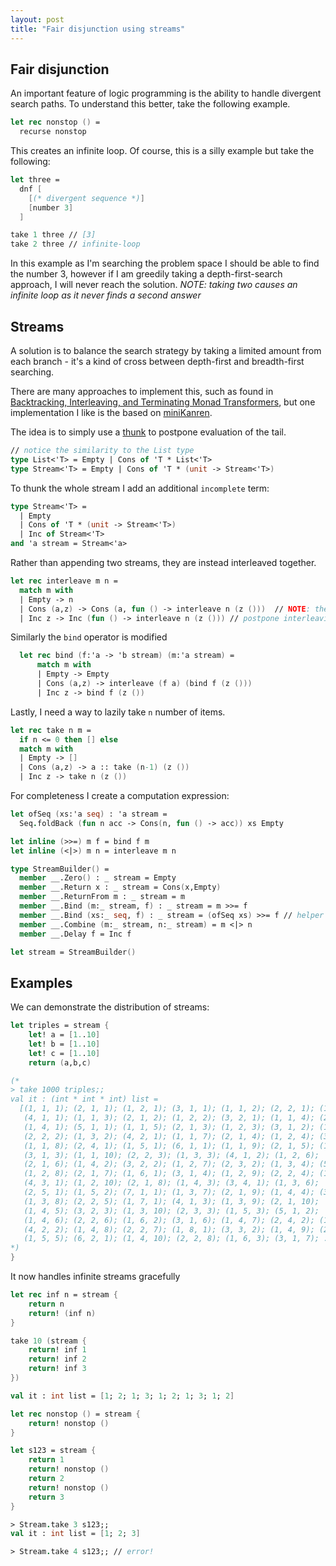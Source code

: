 ```yaml
---
layout: post
title: "Fair disjunction using streams"
---
```


## Fair disjunction
An important feature of logic programming is the ability to handle divergent search paths. To understand this better, take the following example.

```fsharp
let rec nonstop () = 
  recurse nonstop
```

This creates an infinite loop. Of course, this is a silly example but take the following:

```fsharp
let three = 
  dnf [
    [(* divergent sequence *)]
    [number 3]
  ]

take 1 three // [3]
take 2 three // infinite-loop
```

In this example as I'm searching the problem space I should be able to find the number 3, however if I am greedily taking a depth-first-search approach, I will never reach the solution.
*NOTE: taking two causes an infinite loop as it never finds a second answer*

## Streams
A solution is to balance the search strategy by taking a limited amount from each branch - it's a kind of cross between depth-first and breadth-first searching.

There are many approaches to implement this, such as found in [Backtracking, Interleaving, and Terminating Monad Transformers](http://okmij.org/ftp/papers/LogicT.pdf), but one implementation I like is the based on [miniKanren](http://minikanren.org/).

The idea is to simply use a [thunk](https://en.wikipedia.org/wiki/Thunk) to postpone evaluation of the tail.

```fsharp
// notice the similarity to the List type
type List<'T> = Empty | Cons of 'T * List<'T>
type Stream<'T> = Empty | Cons of 'T * (unit -> Stream<'T>)
```
To thunk the whole stream I add an additional `incomplete` term:
```fsharp
type Stream<'T> = 
  | Empty 
  | Cons of 'T * (unit -> Stream<'T>)
  | Inc of Stream<'T>
and 'a stream = Stream<'a>
```

Rather than appending two streams, they are instead interleaved together.

```fsharp
let rec interleave m n = 
  match m with 
  | Empty -> n
  | Cons (a,z) -> Cons (a, fun () -> interleave n (z ()))  // NOTE: the order is swapped
  | Inc z -> Inc (fun () -> interleave n (z ())) // postpone interleaving
```
Similarly the `bind` operator is modified

```fsharp
  let rec bind (f:'a -> 'b stream) (m:'a stream) = 
      match m with 
      | Empty -> Empty
      | Cons (a,z) -> interleave (f a) (bind f (z ()))
      | Inc z -> bind f (z ())
```
Lastly, I need a way to lazily take `n` number of items.

```fsharp
let rec take n m = 
  if n <= 0 then [] else
  match m with 
  | Empty -> []
  | Cons (a,z) -> a :: take (n-1) (z ())
  | Inc z -> take n (z ())
```
For completeness I create a computation expression:

```fsharp
let ofSeq (xs:'a seq) : 'a stream = 
  Seq.foldBack (fun n acc -> Cons(n, fun () -> acc)) xs Empty

let inline (>>=) m f = bind f m
let inline (<|>) m n = interleave m n 

type StreamBuilder() = 
  member __.Zero() : _ stream = Empty
  member __.Return x : _ stream = Cons(x,Empty)
  member __.ReturnFrom m : _ stream = m
  member __.Bind (m:_ stream, f) : _ stream = m >>= f
  member __.Bind (xs:_ seq, f) : _ stream = (ofSeq xs) >>= f // helper to be compatible with lists etc.
  member __.Combine (m:_ stream, n:_ stream) = m <|> n
  member __.Delay f = Inc f

let stream = StreamBuilder()
```

## Examples
We can demonstrate the distribution of streams:

```fsharp
let triples = stream {
    let! a = [1..10]
    let! b = [1..10]
    let! c = [1..10]
    return (a,b,c)

(*
> take 1000 triples;;
val it : (int * int * int) list =
  [(1, 1, 1); (2, 1, 1); (1, 2, 1); (3, 1, 1); (1, 1, 2); (2, 2, 1); (1, 3, 1);
   (4, 1, 1); (1, 1, 3); (2, 1, 2); (1, 2, 2); (3, 2, 1); (1, 1, 4); (2, 3, 1);
   (1, 4, 1); (5, 1, 1); (1, 1, 5); (2, 1, 3); (1, 2, 3); (3, 1, 2); (1, 1, 6);
   (2, 2, 2); (1, 3, 2); (4, 2, 1); (1, 1, 7); (2, 1, 4); (1, 2, 4); (3, 3, 1);
   (1, 1, 8); (2, 4, 1); (1, 5, 1); (6, 1, 1); (1, 1, 9); (2, 1, 5); (1, 2, 5);
   (3, 1, 3); (1, 1, 10); (2, 2, 3); (1, 3, 3); (4, 1, 2); (1, 2, 6);
   (2, 1, 6); (1, 4, 2); (3, 2, 2); (1, 2, 7); (2, 3, 2); (1, 3, 4); (5, 2, 1);
   (1, 2, 8); (2, 1, 7); (1, 6, 1); (3, 1, 4); (1, 2, 9); (2, 2, 4); (1, 3, 5);
   (4, 3, 1); (1, 2, 10); (2, 1, 8); (1, 4, 3); (3, 4, 1); (1, 3, 6);
   (2, 5, 1); (1, 5, 2); (7, 1, 1); (1, 3, 7); (2, 1, 9); (1, 4, 4); (3, 1, 5);
   (1, 3, 8); (2, 2, 5); (1, 7, 1); (4, 1, 3); (1, 3, 9); (2, 1, 10);
   (1, 4, 5); (3, 2, 3); (1, 3, 10); (2, 3, 3); (1, 5, 3); (5, 1, 2);
   (1, 4, 6); (2, 2, 6); (1, 6, 2); (3, 1, 6); (1, 4, 7); (2, 4, 2); (1, 5, 4);
   (4, 2, 2); (1, 4, 8); (2, 2, 7); (1, 8, 1); (3, 3, 2); (1, 4, 9); (2, 3, 4);
   (1, 5, 5); (6, 2, 1); (1, 4, 10); (2, 2, 8); (1, 6, 3); (3, 1, 7); ...]
*)
} 
```
It now handles infinite streams gracefully
```fsharp
let rec inf n = stream {
    return n 
    return! (inf n)
}

take 10 (stream {
    return! inf 1
    return! inf 2
    return! inf 3
})

val it : int list = [1; 2; 1; 3; 1; 2; 1; 3; 1; 2]
```

```fsharp
let rec nonstop () = stream {
    return! nonstop ()
}

let s123 = stream {
    return 1
    return! nonstop ()
    return 2
    return! nonstop ()
    return 3
}

> Stream.take 3 s123;;
val it : int list = [1; 2; 3]

> Stream.take 4 s123;; // error!
```